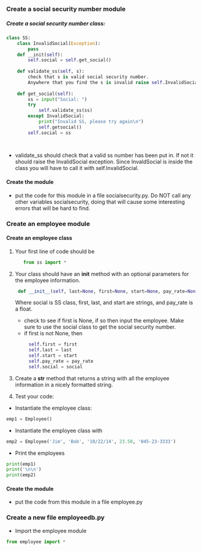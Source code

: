 ### Create a social security number module
##### Create a social security number class:
```python
class SS:
    class InvalidSocial(Exception):
        pass
    def __init(self):
        self.social = self.get_social()
    
    def validate_ss(self, s):
        check that s is valid social security number.
        Anywhere that you find the s is invalid raise self.InvalidSocial
    
    def get_social(self):
        ss = input("Social: ")
        try
            self.validate_ss(ss)
        except InvalidSocial:
            print("Invalid SS, please try again\n")
            self.getsocial()  
        self.social = ss
        
        
```
- validate_ss should check that a valid ss number has been put in. If not it should raise the InvalidSocial exception. Since InvaldSocial is inside the class you will have to call it with self.InvalidSocial.

#### Create the module
- put the code for this module in a file socialsecurity.py. Do NOT call any other variables socialsecurity, doing that will cause some interesting errors that will be hard to find.

### Create an employee module
#### Create an employee class
1. Your first line of code should be 
    ```python
       from ss import *
    ```

2. Your class should have an __init__ method with an optional parameters for the employee information. 
   ```python
    def __init__(self, last=None, first=None, start=None, pay_rate=None, social=None)
   ```
   Where social is SS class, first, last, and start are strings, and pay_rate is a float. 
   - check to see if first is None, if so then input the employee. Make sure to use the social class to get the social
     security number.
   - if first is not None, then
   ```python
        self.first = first
        self.last = last
        self.start = start
        self.pay_rate = pay_rate
        self.social = social
    ```

3. Create a __str__ method that returns a string with all the employee information in a nicely formatted string.

4. Test your code:

- Instantiate the employee class:
```python
emp1 = Employee()
```
- Instantiate the employee class with
```python
emp2 = Employee('Jim', 'Bob', '10/22/14', 23.50, '045-23-3333')
```
- Print the employees
```python
print(emp1)
print('\n\n')
print(emp2)
```

#### Create the module
- put the code from this module in a file employee.py

### Create a new file employeedb.py

- Import the employee module
```python
from employee import *
```

